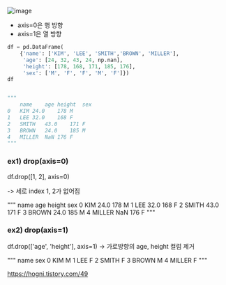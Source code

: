 ![image](https://github.com/sandartchip/TIL/assets/15938354/9809b743-e62a-47cc-990b-7d3a42fc181a)

- axis=0은 행 방향
- axis=1은 열 방향

```python
df = pd.DataFrame(
    {'name': ['KIM', 'LEE', 'SMITH','BROWN', 'MILLER'],
     'age': [24, 32, 43, 24, np.nan],
     'height': [178, 168, 171, 185, 176],
     'sex': ['M', 'F', 'F', 'M', 'F']})
df


"""
	name	age	height	sex
0	KIM	24.0	178	M
1	LEE	32.0	168	F
2	SMITH	43.0	171	F
3	BROWN	24.0	185	M
4	MILLER	NaN	176	F
"""
```


### ex1) drop(axis=0)

df.drop([1, 2], axis=0)

-> 세로 index 1, 2가 없어짐

"""
	name	age	height	sex
0	KIM	24.0	178	M
1	LEE	32.0	168	F
2	SMITH	43.0	171	F
3	BROWN	24.0	185	M
4	MILLER	NaN	176	F
"""

### ex2) drop(axis=1)
df.drop(['age', 'height'], axis=1) -> 가로방향의 age, height 컬럼 제거 

"""
	name	sex
0	KIM	M
1	LEE	F
2	SMITH	F
3	BROWN	M
4	MILLER	F
"""


https://hogni.tistory.com/49
